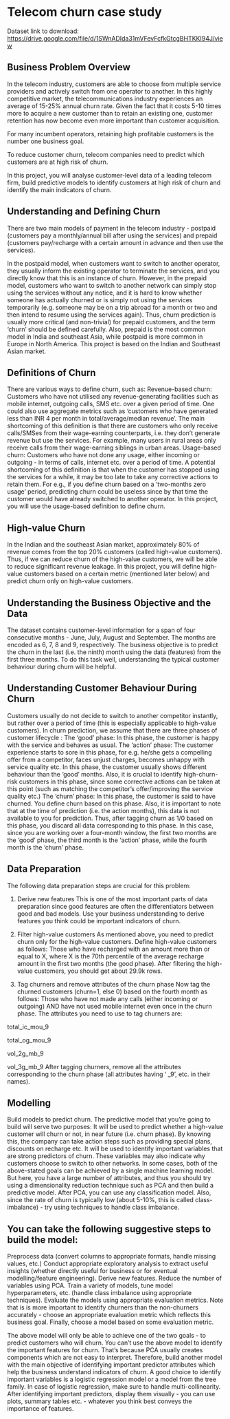 # Telecom churn case study
Dataset link to download:  https://drive.google.com/file/d/1SWnADIda31mVFevFcfkGtcgBHTKKI94J/view

## Business Problem Overview
In the telecom industry, customers are able to choose from multiple service providers and actively switch from one operator to another. In this highly competitive market, the telecommunications industry experiences an average of 15-25% annual churn rate. Given the fact that it costs 5-10 times more to acquire a new customer than to retain an existing one, customer retention has now become even more important than customer acquisition.

 

For many incumbent operators, retaining high profitable customers is the number one business goal.

To reduce customer churn, telecom companies need to predict which customers are at high risk of churn.

In this project, you will analyse customer-level data of a leading telecom firm, build predictive models to identify customers at high risk of churn and identify the main indicators of churn.

## Understanding and Defining Churn
There are two main models of payment in the telecom industry - postpaid (customers pay a monthly/annual bill after using the services) and prepaid (customers pay/recharge with a certain amount in advance and then use the services).

In the postpaid model, when customers want to switch to another operator, they usually inform the existing operator to terminate the services, and you directly know that this is an instance of churn.
However, in the prepaid model, customers who want to switch to another network can simply stop using the services without any notice, and it is hard to know whether someone has actually churned or is simply not using the services temporarily (e.g. someone may be on a trip abroad for a month or two and then intend to resume using the services again).
Thus, churn prediction is usually more critical (and non-trivial) for prepaid customers, and the term ‘churn’ should be defined carefully.  Also, prepaid is the most common model in India and southeast Asia, while postpaid is more common in Europe in North America.
This project is based on the Indian and Southeast Asian market.

## Definitions of Churn
There are various ways to define churn, such as:
Revenue-based churn: Customers who have not utilised any revenue-generating facilities such as mobile internet, outgoing calls, SMS etc. over a given period of time. One could also use aggregate metrics such as ‘customers who have generated less than INR 4 per month in total/average/median revenue’.
The main shortcoming of this definition is that there are customers who only receive calls/SMSes from their wage-earning counterparts, i.e. they don’t generate revenue but use the services. For example, many users in rural areas only receive calls from their wage-earning siblings in urban areas.
Usage-based churn: Customers who have not done any usage, either incoming or outgoing - in terms of calls, internet etc. over a period of time.
A potential shortcoming of this definition is that when the customer has stopped using the services for a while, it may be too late to take any corrective actions to retain them. For e.g., if you define churn based on a ‘two-months zero usage’ period, predicting churn could be useless since by that time the customer would have already switched to another operator.
In this project, you will use the usage-based definition to define churn.

## High-value Churn
In the Indian and the southeast Asian market, approximately 80% of revenue comes from the top 20% customers (called high-value customers). Thus, if we can reduce churn of the high-value customers, we will be able to reduce significant revenue leakage.
In this project, you will define high-value customers based on a certain metric (mentioned later below) and predict churn only on high-value customers.

## Understanding the Business Objective and the Data
The dataset contains customer-level information for a span of four consecutive months - June, July, August and September. The months are encoded as 6, 7, 8 and 9, respectively. 
The business objective is to predict the churn in the last (i.e. the ninth) month using the data (features) from the first three months. To do this task well, understanding the typical customer behaviour during churn will be helpful.

## Understanding Customer Behaviour During Churn
Customers usually do not decide to switch to another competitor instantly, but rather over a period of time (this is especially applicable to high-value customers). In churn prediction, we assume that there are three phases of customer lifecycle :
The ‘good’ phase: In this phase, the customer is happy with the service and behaves as usual.
The ‘action’ phase: The customer experience starts to sore in this phase, for e.g. he/she gets a compelling offer from a  competitor, faces unjust charges, becomes unhappy with service quality etc. In this phase, the customer usually shows different behaviour than the ‘good’ months. Also, it is crucial to identify high-churn-risk customers in this phase, since some corrective actions can be taken at this point (such as matching the competitor’s offer/improving the service quality etc.)
The ‘churn’ phase: In this phase, the customer is said to have churned. You define churn based on this phase. Also, it is important to note that at the time of prediction (i.e. the action months), this data is not available to you for prediction. Thus, after tagging churn as 1/0 based on this phase, you discard all data corresponding to this phase.
In this case, since you are working over a four-month window, the first two months are the ‘good’ phase, the third month is the ‘action’ phase, while the fourth month is the ‘churn’ phase.

## Data Preparation
The following data preparation steps are crucial for this problem:
1. Derive new features
This is one of the most important parts of data preparation since good features are often the differentiators between good and bad models. Use your business understanding to derive features you think could be important indicators of churn.

2. Filter high-value customers
As mentioned above, you need to predict churn only for the high-value customers. Define high-value customers as follows: Those who have recharged with an amount more than or equal to X, where X is the 70th percentile of the average recharge amount in the first two months (the good phase).
After filtering the high-value customers, you should get about 29.9k rows.

3. Tag churners and remove attributes of the churn phase
Now tag the churned customers (churn=1, else 0) based on the fourth month as follows: Those who have not made any calls (either incoming or outgoing) AND have not used mobile internet even once in the churn phase. The attributes you need to use to tag churners are:

total_ic_mou_9

total_og_mou_9

vol_2g_mb_9

vol_3g_mb_9
After tagging churners, remove all the attributes corresponding to the churn phase (all attributes having ‘ _9’, etc. in their names).

 

## Modelling
Build models to predict churn. The predictive model that you’re going to build will serve two purposes:
It will be used to predict whether a high-value customer will churn or not, in near future (i.e. churn phase). By knowing this, the company can take action steps such as providing special plans, discounts on recharge etc.
It will be used to identify important variables that are strong predictors of churn. These variables may also indicate why customers choose to switch to other networks.
In some cases, both of the above-stated goals can be achieved by a single machine learning model. But here, you have a large number of attributes, and thus you should try using a dimensionality reduction technique such as PCA and then build a predictive model. After PCA, you can use any classification model.
Also, since the rate of churn is typically low (about 5-10%, this is called class-imbalance) - try using techniques to handle class imbalance. 

## You can take the following suggestive steps to build the model:
Preprocess data (convert columns to appropriate formats, handle missing values, etc.)
Conduct appropriate exploratory analysis to extract useful insights (whether directly useful for business or for eventual modelling/feature engineering).
Derive new features.
Reduce the number of variables using PCA.
Train a variety of models, tune model hyperparameters, etc. (handle class imbalance using appropriate techniques).
Evaluate the models using appropriate evaluation metrics. Note that is is more important to identify churners than the non-churners accurately - choose an appropriate evaluation metric which reflects this business goal.
Finally, choose a model based on some evaluation metric.

The above model will only be able to achieve one of the two goals - to predict customers who will churn. You can’t use the above model to identify the important features for churn. That’s because PCA usually creates components which are not easy to interpret.
Therefore, build another model with the main objective of identifying important predictor attributes which help the business understand indicators of churn. A good choice to identify important variables is a logistic regression model or a model from the tree family. In case of logistic regression, make sure to handle multi-collinearity.
After identifying important predictors, display them visually - you can use plots, summary tables etc. - whatever you think best conveys the importance of features.
